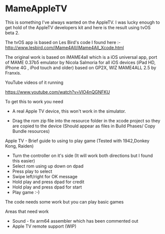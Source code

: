 # MameAppleTV


This is something I've always wanted on the AppleTV. I was lucky enough to get hold of the AppleTV developers kit and here is the result using tvOS beta 2.

The tvOS app is based on Les Bird's code I found here :- http://www.lesbird.com/iMame4All/iMame4All_Xcode.html

The original work is based on iMAME4all which is a iOS universal app, port of MAME 0.37b5 emulator by Nicola Salmoria for all iOS devices (iPad HD, iPhone 4G , iPod touch and older) based on GP2X, WIZ MAME4ALL 2.5 by Franxis. 

YouTube videos of it running

https://www.youtube.com/watch?v=VlO4nQGNFKU


To get this to work you need 

- A real  Apple TV device, this won't work in the simulator.

- Drag the rom zip file into the resource folder in the xcode project so they are copied to the device (Should appear as files in Build Phases/ Copy Bundle resources)

Apple TV - Brief guide to using to play game (Tested with 1942,Donkey Kong, Raiden)

- Turn the controller on it's side (It will work both directions but I found this easier)
- Select rom using up down on dpad
- Press play to select
- Swipe left/right for OK message
- Hold play and press dpad for credit 
- Hold play and press dpad for start
- Play game :-)


The code needs some work but you can play basic games


Areas that need work

- Sound - fix arm64 assembler which has been commented out
- Apple TV remote support (WIP)

